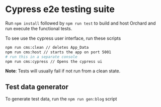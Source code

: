 # Cypress e2e testing suite

Run `npm install` followed by `npm run test` to build and host Orchard and run execute the functional tests.

To see use the cypress user interface, run these scripts
```bash
npm run cms:clean // deletes App_Data
npm run cms:host // starts the app on port 5001
# run this in a separate console
npm run cms:cypress // Opens the cypress ui
```

**Note**: Tests will usually fail if not run from a clean state.

## Test data generator

To generate test data, run the `npm run gen:blog` script
